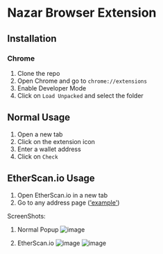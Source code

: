 # Nazar Browser Extension

## Installation

### Chrome

1. Clone the repo
2. Open Chrome and go to `chrome://extensions`
3. Enable Developer Mode
4. Click on `Load Unpacked` and select the folder


## Normal Usage 

1. Open a new tab
2. Click on the extension icon
3. Enter a wallet address
4. Click on `Check`

## EtherScan.io Usage

1. Open EtherScan.io in a new tab
2. Go to any address page (['example'](https://etherscan.io/address/0xadae1798f761fa7fce29b6673d453d1a48a2931a))

ScreenShots:
1. Normal Popup
  ![image](https://github.com/prathameshParadkar/Nazar-extension/assets/108287510/cfdd8533-95a1-4ec5-8198-a35201d17cab)


3. EtherScan.io
   ![image](https://github.com/prathameshParadkar/Nazar-extension/assets/108287510/6a455f4a-30b2-44f8-9208-618f2c5c481b)
   ![image](https://github.com/prathameshParadkar/Nazar-extension/assets/108287510/be4b098c-1c44-4970-9d19-87a23abcee13)


